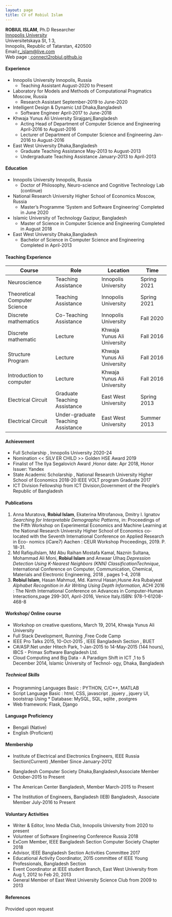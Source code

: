 ```yaml
---
layout: page
title: CV of Robiul Islam 
---
```


**ROBIUL ISLAM**, Ph.D Researcher <br/> 
[Innopolis University](https://innopolis.university/en/) <br/>
Universitetskaya St, 1 3, <br/>
Innopolis, Republic of Tatarstan, 420500  <br/>
Email:[r_islam@live.com](mailto:r_islam@live.com) <br/> 
Web page :[ connect2robiul.github.io](connect2robiul.github.io)



#### Experience

* Innopolis University Innopolis, Russia 
  + Teaching Assistant August-2020 to Present
* Laboratory for Models and Methods of Computational Pragmatics Moscow, Russia 
  + Research Assistant September-2019 to June-2020
* Intelligent Design & Dynamic Ltd Dhaka,Bangladesh 
  + Software Engineer April-2017 to June-2018
* Khwaja Yunus Ali University Sirajganj,Bangladesh
  + Acting Head of Department of Computer Science and Engineering April-2016 to August-2016
  + Lecturer of Department of Computer Science and Engineering Jan-2016 to August-2016
* East West University Dhaka,Bangladesh
  + Graduate Teaching Assistance May-2013 to August-2013
  + Undergraduate Teaching Assistance January-2013 to April-2013

#### Education
* Innopolis University Innopolis, Russia 
  + Doctor of Philosophy, Neuro-science and Cognitive Technology Lab (continue) 
* National Research University Higher School of Economics Moscow, Russia 
  + Master’s Programme ’System and Software Engineering’ Completed in June 2020
* Islamic University of Technology Gazipur, Bangladesh 
  + Master of Science in Computer Science and Engineering Completed in August 2018
* East West University Dhaka,Bangladesh
  + Bachelor of Science in Computer Science and Engineering Completed in April-2013


#### Teaching Experience

| Course                       	| Role                                 	| Location                    	| Time        	|
|------------------------------	|--------------------------------------	|-----------------------------	|-------------	|
| Neuroscience                 	| Teaching Assistance                  	| Innopolis University        	| Spring 2021 	|
| Theoretical Computer Science 	| Teaching Assistance                  	| Innopolis University        	| Spring 2021 	|
| Discrete mathematics         	| Co-Teaching Assistance               	| Innopolis University        	| Fall 2020   	|
| Discrete mathematic          	| Lecture                              	| Khwaja Yunus Ali University 	| Fall 2016   	|
| Structure Program            	| Lecture                              	| Khwaja Yunus Ali University 	| Fall 2016   	|
| Introduction to computer     	| Lecture                              	| Khwaja Yunus Ali University 	| Fall 2016   	|
| Electrical Circuit           	| Graduate Teaching Assistance         	| East West University        	| Spring 2013 	|
| Electrical Circuit           	| Under-graduate Teaching Assistance 	  | East West University        	| Summer 2013 	| 

#### Achievement

- Full Scholarship , Innopolis University 2020-24
- Nomination << SILV ER CHILD >> Golden HSE Award 2019
- Finalist of The Ilya Segalovich Award ,Honor date: Apr 2018, Honor Issuer: Yandex
- State Academic Scholarship , National Research University Higher School of Economics 2018-20 IEEE VOLT program Graduate 2017
- ICT Division Fellowship from ICT Division,Government of the People’s Republic of Bangladesh

#### Publications

1. Anna Muratova, **Robiul Islam**, Ekaterina Mitrofanova, Dmitry I. Ignatov _Searching for Interpretable Demographic Patterns_, in: Proceedings of the Fifth Workshop on Experimental Economics and Machine Learning at the National Research University Higher School of Economics co-located with the Seventh International Conference on Applied Research in Eco- nomics (iCare7) Aachen : CEUR Workshop Proceedings, 2019. P. 18-31.
1. Md RafiqulIslam, Md Abu Raihan Mostafa Kamal, Naznin Sultana, Mohammad Ali Moni, **Robiul Islam** and Anwaar Ulhaq _Depression Detection Using K-Nearest Neighbors (KNN) ClassificationTechnique_, International Conference on Computer, Communication, Chemical, Materials and Electronic Engineering, 2018 , pages 1-4, 2018
1. **Robiul Islam**, Hasan Mahmud, Md. Kamrul Hasan,Husne Ara Rubaiyeat _Alphabet Recognition in Air Writing Using Depth Information_, ACHI 2016 : The Ninth International Conference on Advances in Computer-Human Interactions,page 299-301, April-2016, Venice Italy.ISBN: 978-1-61208-468-8

#### Workshop/ Online course

- Workshop on creative questions, March 19, 2014, Khwaja Yunus Ali University
- Full Stack Development, Running ,Free Code Camp
- IEEE Pro Talks 2015, 10-Oct-2015 , IEEE Bangladesh Section , BUET
- C#/ASP.Net under Hitech Park, 1-Jan-2015 to 14-May-2015 (144 hours), IBCS - Primax Software Bangladesh Ltd.
- Cloud Computing and Big Data - A Paradigm Shift in ICT ,1 to 5 December 2014, Islamic University of Technol- ogy, Dhaka, Bangladesh


##### Technical Skills
* Programming Languages Basic : PYTHON, C/C++, MATLAB
* Script Language Basic : html, CSS, javascript , jquery , jquery UI, bootstrap Using * Database: MySQL, SQL, sqlite , postgres
* Web framework: Flask, Django

#### Language Proficiency
- Bengali (Native)
- English (Proficient)

#### Membership

- Institute of Electrical and Electronics Engineers, IEEE Russia Section(Current) ,Member Since January-2012
- Bangladesh Computer Society Dhaka,Bangladesh,Associate Member October-2015 to Present

- The American Center Bangladesh, Member March-2015 to Present 
- The Institution of Engineers, Bangladesh (IEB) Bangladesh, Associate Member July-2016 to Present

#### Voluntary Activities

- Writer & Editor, Inno Media Club, Innopolis University from 2020 to present
- Volunteer of Software Engineering Conference Russia 2018
- ExCom Member, IEEE Bangladesh Section Computer Society Chapter 2018
- Advisor, IEEE Bangladesh Section Activities Committee 2017
- Educational Activity Coordinator, 2015 committee of IEEE Young Professionals, Bangladesh Section
- Event Coordinator at IEEE student Branch, East West University from Aug 1, 2012 to Feb 20, 2013
- General Member of East West University Science Club from 2009 to 2013

#### References 
Provided upon request 

